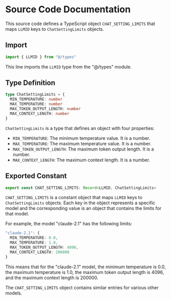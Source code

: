 # Source Code Documentation

This source code defines a TypeScript object `CHAT_SETTING_LIMITS` that maps `LLMID` keys to `ChatSettingLimits` objects. 

## Import

```typescript
import { LLMID } from "@/types"
```

This line imports the `LLMID` type from the "@/types" module.

## Type Definition

```typescript
type ChatSettingLimits = {
  MIN_TEMPERATURE: number
  MAX_TEMPERATURE: number
  MAX_TOKEN_OUTPUT_LENGTH: number
  MAX_CONTEXT_LENGTH: number
}
```

`ChatSettingLimits` is a type that defines an object with four properties:

- `MIN_TEMPERATURE`: The minimum temperature value. It is a number.
- `MAX_TEMPERATURE`: The maximum temperature value. It is a number.
- `MAX_TOKEN_OUTPUT_LENGTH`: The maximum token output length. It is a number.
- `MAX_CONTEXT_LENGTH`: The maximum context length. It is a number.

## Exported Constant

```typescript
export const CHAT_SETTING_LIMITS: Record<LLMID, ChatSettingLimits>
```

`CHAT_SETTING_LIMITS` is a constant object that maps `LLMID` keys to `ChatSettingLimits` objects. Each key in the object represents a specific model and the corresponding value is an object that contains the limits for that model. 

For example, the model "claude-2.1" has the following limits:

```typescript
"claude-2.1": {
  MIN_TEMPERATURE: 0.0,
  MAX_TEMPERATURE: 1.0,
  MAX_TOKEN_OUTPUT_LENGTH: 4096,
  MAX_CONTEXT_LENGTH: 200000
}
```

This means that for the "claude-2.1" model, the minimum temperature is 0.0, the maximum temperature is 1.0, the maximum token output length is 4096, and the maximum context length is 200000.

The `CHAT_SETTING_LIMITS` object contains similar entries for various other models.